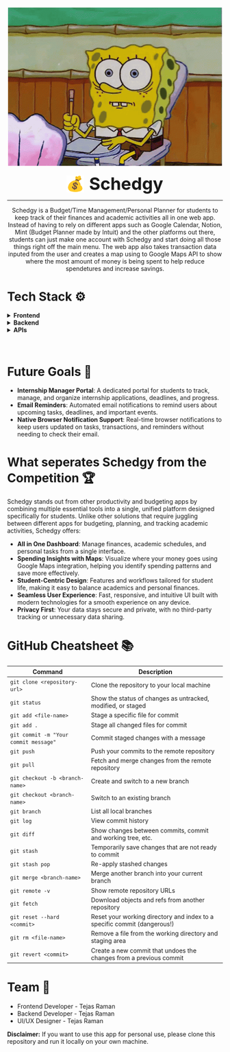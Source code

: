 <p align="center">
 <img src="spongebob-stress-image.gif" style="width: 500px; height: auto;">
</p>

<p align="center">
  <span style="display: inline-flex; align-items: center; gap: 12px;">
    <img src="client/public/icons/noto--money-bag.svg" alt="Schedgy Logo" width="40" height="40" style="vertical-align: middle;"/>
    <span style="font-size: 2.5rem; font-weight: bold; vertical-align: middle;">Schedgy</span>
  </span>
</p>

---

<p align="center">
Schedgy is a Budget/Time Management/Personal Planner for students to keep track of their finances and academic activities all in one web app. Instead of having to rely on different apps such as Google Calendar, Notion, Mint (Budget Planner made by Intuit) and the other platforms out there, students can just make one account with Schedgy and start doing all those things right off the main menu. The web app also takes transaction data inputed from the user and creates a map using to Google Maps API to show where the most amount of money is being spent to help reduce spendetures and increase savings.
</p>

# Tech Stack ⚙️
<details>
  
**<summary>Frontend</summary>**

- **React with Vite**: Used as the main JavaScript library for building the user interface, with Vite providing fast development and build tooling.
- **TailwindCSS with Vite**: Utilized for rapid and responsive UI styling, allowing for utility-first CSS directly in component files.
- **Figma**: Served as the primary tool for designing UI/UX mockups and prototypes before implementation.
- **React App Router**: Handles client-side routing, enabling seamless navigation between different pages and views in the app.

</details>

<details>
  
**<summary>Backend</summary>**

- **Express**: Framework for building the RESTful API that powers the backend logic and handles HTTP requests.
- **Node**: JavaScript runtime environment used to run the backend server and manage dependencies.
- **MongoDB**: NoSQL database used to store user data, transactions, and other persistent information.
- **Nodemailer**: Library for sending emails from the backend, such as account verification or notifications.

</details>

<details style="padding-bottom: 2rem">
  
**<summary>APIs</summary>**

- **Google Maps API**: Integrated to visualize transaction locations on a map, helping users identify where they spend the most money.

</details>

# Future Goals 🥅

- **Internship Manager Portal**: A dedicated portal for students to track, manage, and organize internship applications, deadlines, and progress.
- **Email Reminders**: Automated email notifications to remind users about upcoming tasks, deadlines, and important events.
- **Native Browser Notification Support**: Real-time browser notifications to keep users updated on tasks, transactions, and reminders without needing to check their email.

# What seperates Schedgy from the Competition 🏆

Schedgy stands out from other productivity and budgeting apps by combining multiple essential tools into a single, unified platform designed specifically for students. Unlike other solutions that require juggling between different apps for budgeting, planning, and tracking academic activities, Schedgy offers:

- **All in One Dashboard**: Manage finances, academic schedules, and personal tasks from a single interface.
- **Spending Insights with Maps**: Visualize where your money goes using Google Maps integration, helping you identify spending patterns and save more effectively.
- **Student-Centric Design**: Features and workflows tailored for student life, making it easy to balance academics and personal finances.
- **Seamless User Experience**: Fast, responsive, and intuitive UI built with modern technologies for a smooth experience on any device.
- **Privacy First**: Your data stays secure and private, with no third-party tracking or unnecessary data sharing.

# GitHub Cheatsheet 📚

| Command | Description |
| ------- | ----------- |
| `git clone <repository-url>` | Clone the repository to your local machine |
| `git status` | Show the status of changes as untracked, modified, or staged |
| `git add <file-name>` | Stage a specific file for commit |
| `git add .` | Stage all changed files for commit |
| `git commit -m "Your commit message"` | Commit staged changes with a message |
| `git push` | Push your commits to the remote repository |
| `git pull` | Fetch and merge changes from the remote repository |
| `git checkout -b <branch-name>` | Create and switch to a new branch |
| `git checkout <branch-name>` | Switch to an existing branch |
| `git branch` | List all local branches |
| `git log` | View commit history |
| `git diff` | Show changes between commits, commit and working tree, etc. |
| `git stash` | Temporarily save changes that are not ready to commit |
| `git stash pop` | Re-apply stashed changes |
| `git merge <branch-name>` | Merge another branch into your current branch |
| `git remote -v` | Show remote repository URLs |
| `git fetch` | Download objects and refs from another repository |
| `git reset --hard <commit>` | Reset your working directory and index to a specific commit (dangerous!) |
| `git rm <file-name>` | Remove a file from the working directory and staging area |
| `git revert <commit>` | Create a new commit that undoes the changes from a previous commit |

# Team 👋

- Frontend Developer - Tejas Raman
- Backend Developer - Tejas Raman
- UI/UX Designer - Tejas Raman

**Disclaimer:** If you want to use this app for personal use, please clone this repository and run it locally on your own machine.



